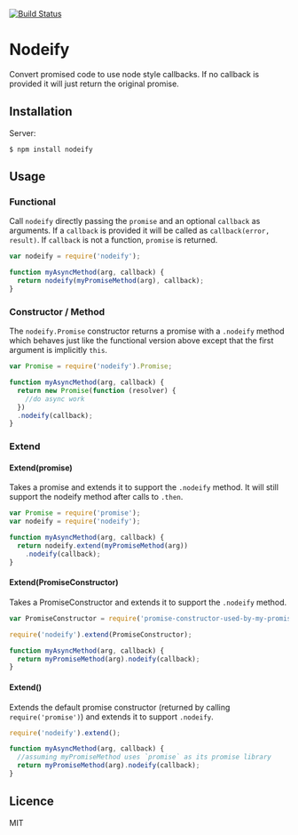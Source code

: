 [![Build Status](https://travis-ci.org/then/nodeify.png?branch=master)](https://travis-ci.org/then/nodeify)
# Nodeify

  Convert promised code to use node style callbacks.  If no callback is provided it will just return the original promise.

## Installation

  Server:

    $ npm install nodeify

## Usage

### Functional

  Call `nodeify` directly passing the `promise` and an optional `callback` as arguments.  If a `callback` is provided it will be called as `callback(error, result)`.  If `callback` is not a function, `promise` is returned.

```javascript
var nodeify = require('nodeify');

function myAsyncMethod(arg, callback) {
  return nodeify(myPromiseMethod(arg), callback);
}
```

### Constructor / Method

  The `nodeify.Promise` constructor returns a promise with a `.nodeify` method which behaves just like the functional version above except that the first argument is implicitly `this`.

```javascript
var Promise = require('nodeify').Promise;

function myAsyncMethod(arg, callback) {
  return new Promise(function (resolver) {
    //do async work
  })
  .nodeify(callback);
}
```

### Extend

#### Extend(promise)

  Takes a promise and extends it to support the `.nodeify` method.  It will still support the nodeify method after calls to `.then`.

```javascript
var Promise = require('promise');
var nodeify = require('nodeify');

function myAsyncMethod(arg, callback) {
  return nodeify.extend(myPromiseMethod(arg))
    .nodeify(callback);
}
```

#### Extend(PromiseConstructor)

  Takes a PromiseConstructor and extends it to support the `.nodeify` method.

```javascript
var PromiseConstructor = require('promise-constructor-used-by-my-promise-method');

require('nodeify').extend(PromiseConstructor);

function myAsyncMethod(arg, callback) {
  return myPromiseMethod(arg).nodeify(callback);
}
```

#### Extend()

  Extends the default promise constructor (returned by calling `require('promise')`) and extends it to support `.nodeify`.

```javascript
require('nodeify').extend();

function myAsyncMethod(arg, callback) {
  //assuming myPromiseMethod uses `promise` as its promise library
  return myPromiseMethod(arg).nodeify(callback);
}
```

## Licence

  MIT
